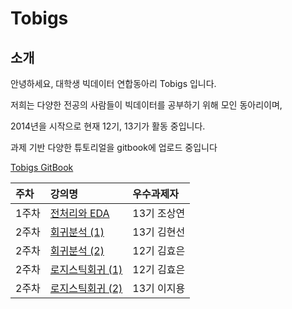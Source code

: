 # Tobigs

## 소개

안녕하세요, 대학생 빅데이터 연합동아리 Tobigs 입니다.

저희는 다양한 전공의 사람들이 빅데이터를 공부하기 위해 모인 동아리이며,

2014년을 시작으로 현재 12기, 13기가 활동 중입니다.

과제 기반 다양한 튜토리얼을 gitbook에 업로드 중입니다

[Tobigs GitBook](https://tobigs.gitbook.io/tobigs/)

| 주차 | 강의명 | 우수과제자 |
| :--- | :--- | :--- |
| 1주차 | [전처리와 EDA](https://github.com/tobigs-datamarket/tobigs-13rd/blob/master/1%EC%A3%BC%EC%B0%A8/%EC%A0%84%EC%B2%98%EB%A6%AC%EC%99%80%20EDA_13%EA%B8%B0%20%EC%A1%B0%EC%83%81%EC%97%B0.ipynb) | 13기 조상연 |
| 2주차 | [회귀분석 \(1\)](https://github.com/tobigs-datamarket/tobigs-13rd/blob/master/2%EC%A3%BC%EC%B0%A8/A2_Auction_Regression.ipynb) | 13기 김현선 |
| 2주차 | [회귀분석 \(2\)](https://github.com/tobigs-datamarket/tobigs-13rd/tree/925c8f628f5d835fafd221e17af19ca90548192a/링크/README.md) | 12기 김효은 |
| 2주차 | [로지스틱회귀 (1)](https://github.com/tobigs-datamarket/tobigs-13rd/blob/master/2%EC%A3%BC%EC%B0%A8/week2_Logistic_assignment1_%EA%B9%80%ED%9A%A8%EC%9D%80.ipynb) |  12기 김효은  |
| 2주차 | [로지스틱회귀 (2)](https://github.com/tobigs-datamarket/tobigs-13rd/blob/master/2%EC%A3%BC%EC%B0%A8/week2_logistic_regression_assignment2_%EC%9D%B4%EC%A7%80%EC%9A%A9.ipynbb) |  13기 이지용  |


